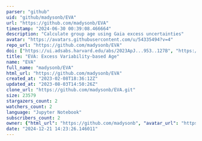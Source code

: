 ```yaml
---
parser: "github"
uid: "github/madysonb/EVA"
url: "https://github.com/madysonb/EVA"
timestamp: "2024-06-30 00:39:08.466664"
description: "Calculate group age using Gaia excess uncertainties"
avatar: "https://avatars.githubusercontent.com/u/54335494?v=4"
repo_url: "https://github.com/madysonb/EVA"
doi: ["https://ui.adsabs.harvard.edu/abs/2023ApJ...953..127B", "https://ui.adsabs.harvard.edu/abs/2024ascl.soft06014B/abstract"]
title: "EVA: Excess Variability-based Age"
name: "EVA"
full_name: "madysonb/EVA"
html_url: "https://github.com/madysonb/EVA"
created_at: "2023-02-08T18:36:12Z"
updated_at: "2023-08-03T14:50:26Z"
clone_url: "https://github.com/madysonb/EVA.git"
size: 23579
stargazers_count: 2
watchers_count: 2
language: "Jupyter Notebook"
subscribers_count: 2
owner: {"html_url": "https://github.com/madysonb", "avatar_url": "https://avatars.githubusercontent.com/u/54335494?v=4", "login": "madysonb", "type": "User"}
date: "2024-12-21 14:23:26.146011"
---
```

